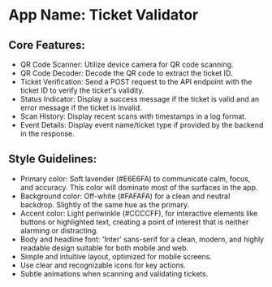 # **App Name**: Ticket Validator

## Core Features:

- QR Code Scanner: Utilize device camera for QR code scanning.
- QR Code Decoder: Decode the QR code to extract the ticket ID.
- Ticket Verification: Send a POST request to the API endpoint with the ticket ID to verify the ticket's validity.
- Status Indicator: Display a success message if the ticket is valid and an error message if the ticket is invalid.
- Scan History: Display recent scans with timestamps in a log format.
- Event Details: Display event name/ticket type if provided by the backend in the response.

## Style Guidelines:

- Primary color: Soft lavender (#E6E6FA) to communicate calm, focus, and accuracy. This color will dominate most of the surfaces in the app.
- Background color: Off-white (#FAFAFA) for a clean and neutral backdrop. Slightly of the same hue as the primary.
- Accent color: Light periwinkle (#CCCCFF), for interactive elements like buttons or highlighted text, creating a point of interest that is neither alarming or distracting.
- Body and headline font: 'Inter' sans-serif for a clean, modern, and highly readable design suitable for both mobile and web.
- Simple and intuitive layout, optimized for mobile screens.
- Use clear and recognizable icons for key actions.
- Subtle animations when scanning and validating tickets.